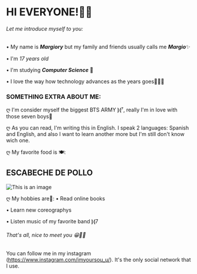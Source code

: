 # **HI EVERYONE!🙌🏻**

###### Let me introduce myself to you:

• My name is ***Margiory*** but my family and friends usually calls me ***Margio***✨

• I'm *17 years old*

• I'm studying ***Computer Science*** 🏢

• I love the way how technology advances as the years goes👩🏻‍💻

### SOMETHING EXTRA ABOUT ME:

ღ I'm consider myself the biggest BTS ARMY ⟭⟬⁷, really I'm in love with those seven boys💜

ღ As you can read, I'm writing this in English. I speak 2 languages: Spanish and English, and also I want to learn another more
but I'm still don't know wich one.

ღ My favorite food is 🍽: 
## **ESCABECHE DE POLLO**  
![This is an image](https://www.extra.com.pe/wp-content/uploads/2021/06/Escabeche-de-pollo.jpg)

ღ My hobbies are💭:
• Read online books

• Learn new coreographys

• Listen music of my favorite band ⟭⟬7 

###### That's all, nice to meet you 😁✌🏻

You can follow me in my instagram (https://www.instagram.com/imyoursou_u/). It's the only social network that I use.


